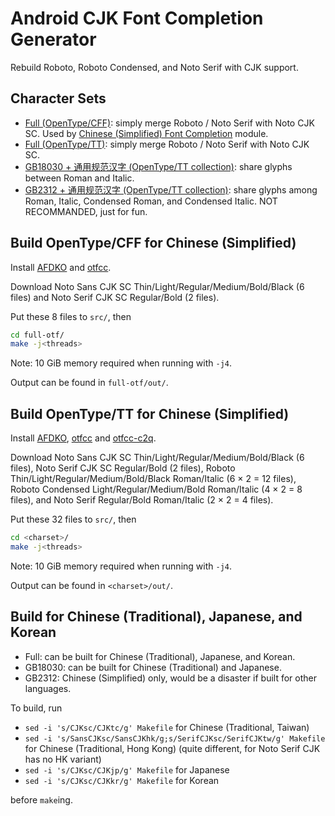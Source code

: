 # Android CJK Font Completion Generator

Rebuild Roboto, Roboto Condensed, and Noto Serif with CJK support.

## Character Sets

+ [Full (OpenType/CFF)](full-otf/): simply merge Roboto / Noto Serif with Noto CJK SC. Used by [Chinese (Simplified) Font Completion](https://github.com/Magisk-Modules-Repo/chinesesimplified-font-completion) module.
+ [Full (OpenType/TT)](full-ttf/): simply merge Roboto / Noto Serif with Noto CJK SC.
+ [GB18030 + 通用规范汉字 (OpenType/TT collection)](gb18030/): share glyphs between Roman and Italic.
+ [GB2312 + 通用规范汉字 (OpenType/TT collection)](gb2312/): share glyphs among Roman, Italic, Condensed Roman, and Condensed Italic. NOT RECOMMANDED, just for fun.

## Build OpenType/CFF for Chinese (Simplified)

Install [AFDKO](https://github.com/adobe-type-tools/afdko) and [otfcc](https://github.com/caryll/otfcc).

Download Noto Sans CJK SC Thin/Light/Regular/Medium/Bold/Black (6 files) and Noto Serif CJK SC Regular/Bold (2 files).

Put these 8 files to `src/`, then

```bash
cd full-otf/
make -j<threads>
```

Note: 10 GiB memory required when running with `-j4`.

Output can be found in `full-otf/out/`.

## Build OpenType/TT for Chinese (Simplified)

Install [AFDKO](https://github.com/adobe-type-tools/afdko), [otfcc](https://github.com/caryll/otfcc) and [otfcc-c2q](https://github.com/caryll/otfcc-cubic2quad).

Download Noto Sans CJK SC Thin/Light/Regular/Medium/Bold/Black (6 files), Noto Serif CJK SC Regular/Bold (2 files), Roboto Thin/Light/Regular/Medium/Bold/Black Roman/Italic (6 × 2 = 12 files), Roboto Condensed Light/Regular/Medium/Bold Roman/Italic (4 × 2 = 8 files), and Noto Serif Regular/Bold Roman/Italic (2 × 2 = 4 files).

Put these 32 files to `src/`, then

```bash
cd <charset>/
make -j<threads>
```

Note: 10 GiB memory required when running with `-j4`.

Output can be found in `<charset>/out/`.

## Build for Chinese (Traditional), Japanese, and Korean

+ Full: can be built for Chinese (Traditional), Japanese, and Korean.
+ GB18030: can be built for Chinese (Traditional) and Japanese.
+ GB2312: Chinese (Simplified) only, would be a disaster if built for other languages.

To build, run

+ `sed -i 's/CJKsc/CJKtc/g' Makefile` for Chinese (Traditional, Taiwan)
+ `sed -i 's/SansCJKsc/SansCJKhk/g;s/SerifCJKsc/SerifCJKtw/g' Makefile` for Chinese (Traditional, Hong Kong) (quite different, for Noto Serif CJK has no HK variant)
+ `sed -i 's/CJKsc/CJKjp/g' Makefile` for Japanese
+ `sed -i 's/CJKsc/CJKkr/g' Makefile` for Korean

before `make`ing.

